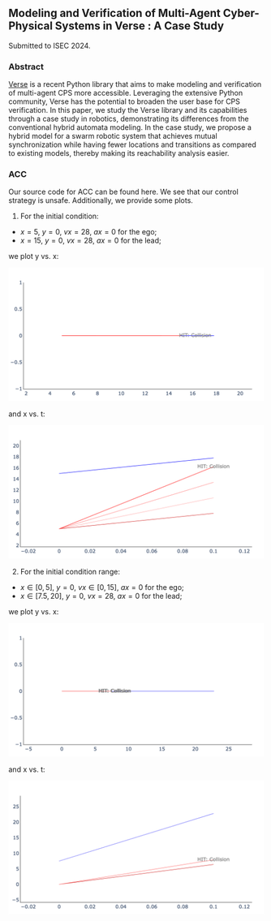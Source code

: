 ## Modeling and Verification of Multi-Agent Cyber-Physical Systems in Verse : A Case Study
Submitted to ISEC 2024.

### Abstract

[Verse](https://github.com/AutoVerse-ai/Verse-library) is a recent Python library that aims to make modeling and verification of multi-agent CPS more accessible. Leveraging the extensive Python community, Verse has the potential to broaden the user base for CPS verification. In this paper, we study the Verse library and its capabilities through a case study in robotics, demonstrating its differences from the conventional hybrid automata modeling. In the case study, we propose a hybrid model for a swarm robotic system that achieves mutual synchronization while having fewer locations and transitions as compared to existing models, thereby making its reachability analysis easier.

### ACC

Our source code for ACC can be found here. We see that our control strategy is unsafe. Additionally, we provide some plots.

1. For the initial condition:
* $x = 5$, $y = 0$, $vx = 28$, $ax = 0$ for the ego;
* $x = 15$, $y = 0$, $vx = 28$, $ax = 0$ for the lead;

we plot y vs. x:

![Plot 1](ACC/plot1.png)

and x vs. t:

![Plot 2](ACC/plot3.png)

2. For the initial condition range:
* $x \in [0,5]$, $y = 0$, $vx \in [0,15]$, $ax = 0$ for the ego;
* $x \in [7.5,20]$, $y = 0$, $vx = 28$, $ax = 0$ for the lead;

we plot y vs. x:

![Plot 1](ACC/plot4.png)

and x vs. t:

![Plot 2](ACC/plot2.png)
